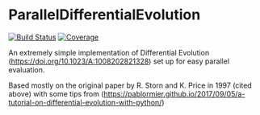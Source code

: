 # ParallelDifferentialEvolution

[![Build Status](https://github.com/jtravs/ParallelDifferentialEvolution.jl/workflows/CI/badge.svg)](https://github.com/jtravs/ParallelDifferentialEvolution.jl/actions)
[![Coverage](https://codecov.io/gh/jtravs/ParallelDifferentialEvolution.jl/branch/master/graph/badge.svg)](https://codecov.io/gh/jtravs/ParallelDifferentialEvolution.jl)

An extremely simple implementation of Differential Evolution (https://doi.org/10.1023/A:1008202821328) set up for easy parallel evaluation.

Based mostly on the original paper by R. Storn and K. Price in 1997 (cited above) with some tips from (https://pablormier.github.io/2017/09/05/a-tutorial-on-differential-evolution-with-python/)
